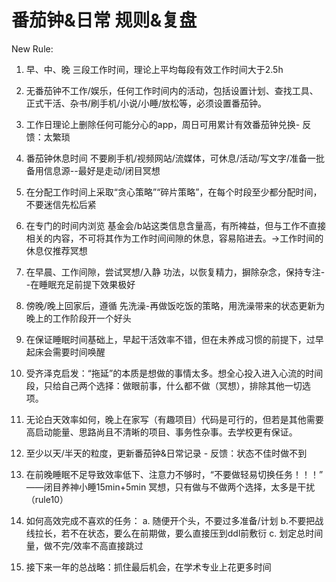 # 番茄钟&日常 规则&复盘

New Rule: 
1. 早、中、晚 三段工作时间，理论上平均每段有效工作时间大于2.5h

2. 无番茄钟不工作/娱乐，任何工作时间内的活动，包括设置计划、查找工具、正式干活、杂书/刷手机/小说/小睡/放松等，必须设置番茄钟。

3. 工作日理论上删除任何可能分心的app，周日可用累计有效番茄钟兑换- 反馈：太繁琐

4. 番茄钟休息时间 不要刷手机/视频网站/流媒体，可休息/活动/写文字/准备一批备用信息源--最好是走动/闭目冥想

5. 在分配工作时间上采取“贪心策略”“碎片策略”，在每个时段至少都分配时间，不要迷信先松后紧

6. 在专门的时间内浏览 基金会/b站这类信息含量高，有所裨益，但与工作不直接相关的内容，不可将其作为工作时间间隙的休息，容易陷进去。->工作时间的休息仅推荐冥想

7. 在早晨、工作间隙，尝试冥想/入静 功法，以恢复精力，摒除杂念，保持专注--在睡眠充足前提下效果极好

8. 傍晚/晚上回家后，遵循 先洗澡-再做饭吃饭的策略，用洗澡带来的状态更新为晚上的工作阶段开一个好头

9. 在保证睡眠时间基础上，早起干活效率不错，但在未养成习惯的前提下，过早起床会需要时间唤醒

10. 受齐泽克启发：“拖延”的本质是想做的事情太多。想全心投入进入心流的时间段，只给自己两个选择：做眼前事，什么都不做（冥想），排除其他一切选项。

11. 无论白天效率如何，晚上在家写（有趣项目）代码是可行的，但若是其他需要高启动能量、思路尚且不清晰的项目、事务性杂事。去学校更有保证。

12. 至少以天/半天的粒度，更新番茄钟&日常记录 - 反馈：状态不佳时做不到

13. 在前晚睡眠不足导致效率低下、注意力不够时，“不要做轻易切换任务！！！” ——闭目养神小睡15min+5min 冥想，只有做与不做两个选择，太多是干扰（rule10）

14. 如何高效完成不喜欢的任务：
a. 随便开个头，不要过多准备/计划
b.不要把战线拉长，若不在状态，要么在前期做，要么直接压到ddl前敷衍
c. 划定总时间量，做不完/效率不高直接跳过 

15. 接下来一年的总战略：抓住最后机会，在学术专业上花更多时间









